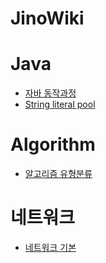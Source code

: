 # JinoWiki

# Java

- [자바 동작과정](https://github.com/wlsgh7608/JinoWiki/blob/main/java/%EC%9E%90%EB%B0%94%20%EB%8F%99%EC%9E%91%EA%B3%BC%EC%A0%95.md)
- [String literal pool](https://github.com/wlsgh7608/JinoWiki/blob/main/java/String%20literal%20pool.md)

# Algorithm

- [알고리즘 유형분류](https://github.com/wlsgh7608/JinoWiki/tree/main/algorithm)

# 네트워크

- [네트워크 기본](https://github.com/wlsgh7608/JinoWiki/blob/main/network/%EB%84%A4%ED%8A%B8%EC%9B%8C%ED%81%AC%20%EA%B8%B0%EB%B3%B8.md)
